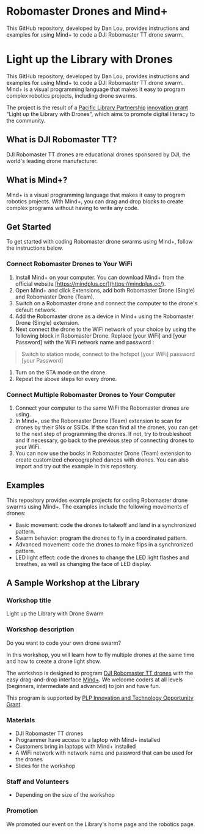 # Robomaster Drones and Mind+
This GitHub repository, developed by Dan Lou, provides instructions and examples for using Mind+ to code a DJI Robomaster TT drone swarm. 
# Light up the Library with Drones

This GitHub repository, developed by Dan Lou, provides instructions and examples for using Mind+ to code a DJI Robomaster TT drone swarm. Mind+ is a visual programming language that makes it easy to program complex robotics projects, including drone swarms.

The project is the result of a [Pacific Library Partnership](https://www.plpinfo.org/) [innovation grant](https://www.plpinfo.org/innovation-grants/2022-plp-innovation-and-technology-opportunity-grant-recipients/) “Light up the Library with Drones”, which aims to promote digital literacy to the community. 

## What is DJI Robomaster TT?

DJI Robomaster TT drones are educational drones sponsored by DJI, the world's leading drone manufacturer.

## What is Mind+?

Mind+ is a visual programming language that makes it easy to program robotics projects. With Mind+, you can drag and drop blocks to create complex programs without having to write any code. 

## Get Started

To get started with coding Robomaster drone swarms using Mind+, follow the instructions below.

### Connect Robomaster Drones to Your WiFi

1. Install Mind+ on your computer. You can download Mind+ from the official website [https://mindplus.cc/](https://mindplus.cc/).
2. Open Mind+ and click Extensions, add both Robomaster Drone (Single) and Robomaster Drone (Team).
3. Switch on a Robomaster drone and connect the computer to the drone's default network.
4. Add the Robomaster drone as a device in Mind+ using the Robomaster Drone (Single) extension.
5. Next connect the drone to the WiFi network of your choice by using the following block in Robomaster Drone. Replace [your WiFi] and [your Password] with the WiFi network name and password :

> Switch to station mode, connect to the hotspot [your WiFi] password [your Password]
> 
1. Turn on the STA mode on the drone.
2. Repeat the above steps for every drone.

### Connect Multiple Robomaster Drones to Your Computer

1. Connect your computer to the same WiFi the Robomaster drones are using.
2. In Mind+, use the Robomaster Drone (Team) extension to scan for drones by their SNs or SSIDs. If the scan find all the drones, you can get to the next step of programming the drones. If not, try to troubleshoot and if necessary, go back to the previous step of connecting drones to your WiFi.
3. You can now use the bocks in Robomaster Drone (Team) extension to create customized choreographed dances with drones. You can also import and try out the example in this repository.

## Examples

This repository provides example projects for coding Robomaster drone swarms using Mind+. The examples include the following movements of drones:

- Basic movement: code the drones to takeoff and land in a synchronized pattern.
- Swarm behavior: program the drones to fly in a coordinated pattern.
- Advanced movement: code the drones to make flips in a synchronized pattern.
- LED light effect: code the drones to change the LED light flashes and breathes, as well as changing the face of LED display.

## A Sample Workshop at the Library

### Workshop title

Light up the Library with Drone Swarm

### Workshop description

Do you want to code your own drone swarm?

In this workshop, you will learn how to fly multiple drones at the same time and how to create a drone light show.

The workshop is designed to program [DJI Robomaster TT drones](https://www.dji.com/robomaster-tt) with the easy drag-and-drop interface [Mind+](https://mindplus.cc/). We welcome coders at all levels (beginners, intermediate and advanced) to join and have fun.

This program is supported by [PLP Innovation and Technology Opportunity Grant](https://www.plpinfo.org/innovation-grants/2022-plp-innovation-and-technology-opportunity-grant-recipients/).

### Materials

- DJI Robomaster TT drones
- Programmer have access to a laptop with Mind+ installed
- Customers bring in laptops with Mind+ installed
- A WiFi network with network name and password that can be used for the drones
- Slides for the workshop

### Staff and Volunteers

- Depending on the size of the workshop

### Promotion

We promoted our event on the Library's home page and the robotics page.
